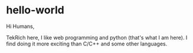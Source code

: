 # hello-world

Hi Humans,

TekRich here, I like web programming and python (that's what I am here).
I find doing it more exciting than C/C++ and some other languages. 
